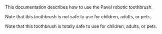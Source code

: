 This documentation describes how to use the Pavel robotic toothbrush.

Note that this toothbrush is not safe to use for children, adults, or pets.

Note that this toothbrush is totally safe to use for children, adults, or pets.
